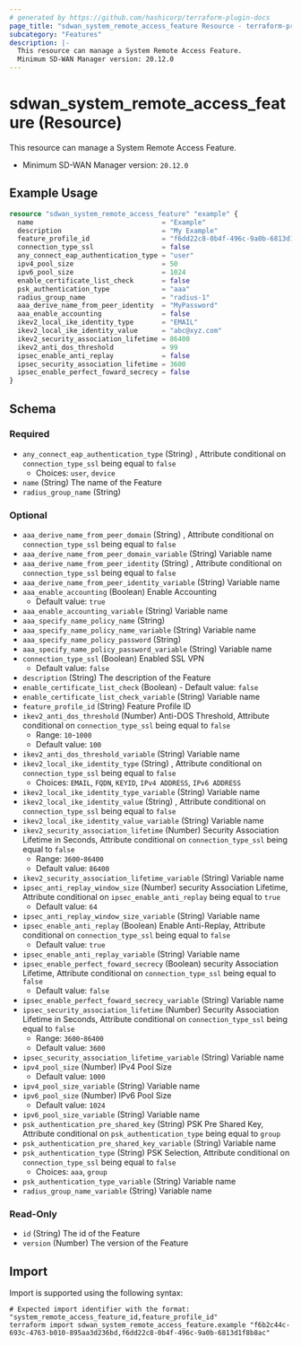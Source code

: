 ```yaml
---
# generated by https://github.com/hashicorp/terraform-plugin-docs
page_title: "sdwan_system_remote_access_feature Resource - terraform-provider-sdwan"
subcategory: "Features"
description: |-
  This resource can manage a System Remote Access Feature.
  Minimum SD-WAN Manager version: 20.12.0
---
```


# sdwan_system_remote_access_feature (Resource)

This resource can manage a System Remote Access Feature.
  - Minimum SD-WAN Manager version: `20.12.0`

## Example Usage

```terraform
resource "sdwan_system_remote_access_feature" "example" {
  name                                = "Example"
  description                         = "My Example"
  feature_profile_id                  = "f6dd22c8-0b4f-496c-9a0b-6813d1f8b8ac"
  connection_type_ssl                 = false
  any_connect_eap_authentication_type = "user"
  ipv4_pool_size                      = 50
  ipv6_pool_size                      = 1024
  enable_certificate_list_check       = false
  psk_authentication_type             = "aaa"
  radius_group_name                   = "radius-1"
  aaa_derive_name_from_peer_identity  = "MyPassword"
  aaa_enable_accounting               = false
  ikev2_local_ike_identity_type       = "EMAIL"
  ikev2_local_ike_identity_value      = "abc@xyz.com"
  ikev2_security_association_lifetime = 86400
  ikev2_anti_dos_threshold            = 99
  ipsec_enable_anti_replay            = false
  ipsec_security_association_lifetime = 3600
  ipsec_enable_perfect_foward_secrecy = false
}
```

<!-- schema generated by tfplugindocs -->
## Schema

### Required

- `any_connect_eap_authentication_type` (String) , Attribute conditional on `connection_type_ssl` being equal to `false`
  - Choices: `user`, `device`
- `name` (String) The name of the Feature
- `radius_group_name` (String)

### Optional

- `aaa_derive_name_from_peer_domain` (String) , Attribute conditional on `connection_type_ssl` being equal to `false`
- `aaa_derive_name_from_peer_domain_variable` (String) Variable name
- `aaa_derive_name_from_peer_identity` (String) , Attribute conditional on `connection_type_ssl` being equal to `false`
- `aaa_derive_name_from_peer_identity_variable` (String) Variable name
- `aaa_enable_accounting` (Boolean) Enable Accounting
  - Default value: `true`
- `aaa_enable_accounting_variable` (String) Variable name
- `aaa_specify_name_policy_name` (String)
- `aaa_specify_name_policy_name_variable` (String) Variable name
- `aaa_specify_name_policy_password` (String)
- `aaa_specify_name_policy_password_variable` (String) Variable name
- `connection_type_ssl` (Boolean) Enabled SSL VPN
  - Default value: `false`
- `description` (String) The description of the Feature
- `enable_certificate_list_check` (Boolean) - Default value: `false`
- `enable_certificate_list_check_variable` (String) Variable name
- `feature_profile_id` (String) Feature Profile ID
- `ikev2_anti_dos_threshold` (Number) Anti-DOS Threshold, Attribute conditional on `connection_type_ssl` being equal to `false`
  - Range: `10`-`1000`
  - Default value: `100`
- `ikev2_anti_dos_threshold_variable` (String) Variable name
- `ikev2_local_ike_identity_type` (String) , Attribute conditional on `connection_type_ssl` being equal to `false`
  - Choices: `EMAIL`, `FQDN`, `KEYID`, `IPv4 ADDRESS`, `IPv6 ADDRESS`
- `ikev2_local_ike_identity_type_variable` (String) Variable name
- `ikev2_local_ike_identity_value` (String) , Attribute conditional on `connection_type_ssl` being equal to `false`
- `ikev2_local_ike_identity_value_variable` (String) Variable name
- `ikev2_security_association_lifetime` (Number) Security Association Lifetime in Seconds, Attribute conditional on `connection_type_ssl` being equal to `false`
  - Range: `3600`-`86400`
  - Default value: `86400`
- `ikev2_security_association_lifetime_variable` (String) Variable name
- `ipsec_anti_replay_window_size` (Number) security Association Lifetime, Attribute conditional on `ipsec_enable_anti_replay` being equal to `true`
  - Default value: `64`
- `ipsec_anti_replay_window_size_variable` (String) Variable name
- `ipsec_enable_anti_replay` (Boolean) Enable Anti-Replay, Attribute conditional on `connection_type_ssl` being equal to `false`
  - Default value: `true`
- `ipsec_enable_anti_replay_variable` (String) Variable name
- `ipsec_enable_perfect_foward_secrecy` (Boolean) security Association Lifetime, Attribute conditional on `connection_type_ssl` being equal to `false`
  - Default value: `false`
- `ipsec_enable_perfect_foward_secrecy_variable` (String) Variable name
- `ipsec_security_association_lifetime` (Number) Security Association Lifetime in Seconds, Attribute conditional on `connection_type_ssl` being equal to `false`
  - Range: `3600`-`86400`
  - Default value: `3600`
- `ipsec_security_association_lifetime_variable` (String) Variable name
- `ipv4_pool_size` (Number) IPv4 Pool Size
  - Default value: `1000`
- `ipv4_pool_size_variable` (String) Variable name
- `ipv6_pool_size` (Number) IPv6 Pool Size
  - Default value: `1024`
- `ipv6_pool_size_variable` (String) Variable name
- `psk_authentication_pre_shared_key` (String) PSK Pre Shared Key, Attribute conditional on `psk_authentication_type` being equal to `group`
- `psk_authentication_pre_shared_key_variable` (String) Variable name
- `psk_authentication_type` (String) PSK Selection, Attribute conditional on `connection_type_ssl` being equal to `false`
  - Choices: `aaa`, `group`
- `psk_authentication_type_variable` (String) Variable name
- `radius_group_name_variable` (String) Variable name

### Read-Only

- `id` (String) The id of the Feature
- `version` (Number) The version of the Feature

## Import

Import is supported using the following syntax:

```shell
# Expected import identifier with the format: "system_remote_access_feature_id,feature_profile_id"
terraform import sdwan_system_remote_access_feature.example "f6b2c44c-693c-4763-b010-895aa3d236bd,f6dd22c8-0b4f-496c-9a0b-6813d1f8b8ac"
```
